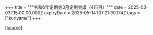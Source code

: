+++
title = """令和6年定例会3月定例会議（4日目）"""
date = 2025-03-03T15:00:00.000Z
expiryDate = 2025-05-14T07:21:30.174Z
tags = ["kuriyama"]
+++


[[source]](https://www.town.kuriyama.hokkaido.jp/site/gikai/30937.html)
